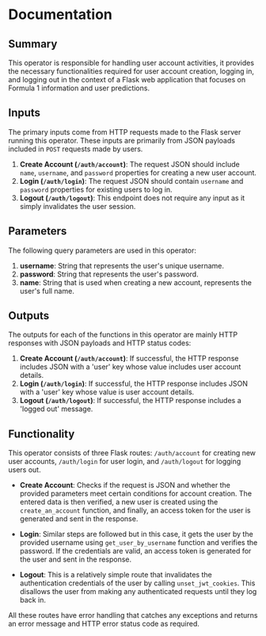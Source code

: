 # Documentation

## Summary
This operator is responsible for handling user account activities, it provides the necessary functionalities required for user account creation, logging in, and logging out in the context of a Flask web application that focuses on Formula 1 information and user predictions.

## Inputs
The primary inputs come from HTTP requests made to the Flask server running this operator. These inputs are primarily from JSON payloads included in `POST` requests made by users.

1. **Create Account (`/auth/account`)**: The request JSON should include `name`, `username`, and `password` properties for creating a new user account.
2. **Login (`/auth/login`)**: The request JSON should contain `username` and `password` properties for existing users to log in.
3. **Logout (`/auth/logout`)**: This endpoint does not require any input as it simply invalidates the user session.

## Parameters
The following query parameters are used in this operator:

1. **username**: String that represents the user's unique username.
2. **password**: String that represents the user's password.
3. **name**: String that is used when creating a new account, represents the user's full name.

## Outputs
The outputs for each of the functions in this operator are mainly HTTP responses with JSON payloads and HTTP status codes:

1. **Create Account (`/auth/account`)**: If successful, the HTTP response includes JSON with a 'user' key whose value includes user account details.
2. **Login (`/auth/login`)**: If successful, the HTTP response includes JSON with a 'user' key whose value is user account details.
3. **Logout (`/auth/logout`)**: If successful, the HTTP response includes a 'logged out' message.

## Functionality
This operator consists of three Flask routes: `/auth/account` for creating new user accounts, `/auth/login` for user login, and `/auth/logout` for logging users out.

- **Create Account**: Checks if the request is JSON and whether the provided parameters meet certain conditions for account creation. The entered data is then verified, a new user is created using the `create_an_account` function, and finally, an access token for the user is generated and sent in the response.

- **Login**: Similar steps are followed but in this case, it gets the user by the provided username using `get_user_by_username` function and verifies the password. If the credentials are valid, an access token is generated for the user and sent in the response.

- **Logout**: This is a relatively simple route that invalidates the authentication credentials of the user by calling `unset_jwt_cookies`. This disallows the user from making any authenticated requests until they log back in.
  
All these routes have error handling that catches any exceptions and returns an error message and HTTP error status code as required.